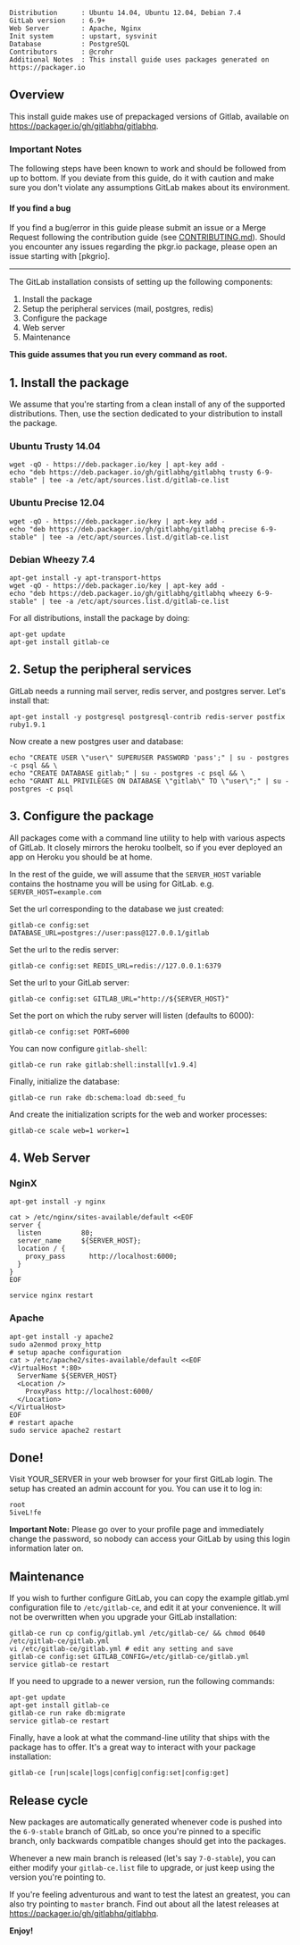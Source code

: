 ```
Distribution      : Ubuntu 14.04, Ubuntu 12.04, Debian 7.4
GitLab version    : 6.9+
Web Server        : Apache, Nginx
Init system       : upstart, sysvinit
Database          : PostgreSQL
Contributors      : @crohr
Additional Notes  : This install guide uses packages generated on https://packager.io
```

## Overview

This install guide makes use of prepackaged versions of Gitlab, available on <https://packager.io/gh/gitlabhq/gitlabhq>.

### Important Notes

The following steps have been known to work and should be followed from up to bottom.
If you deviate from this guide, do it with caution and make sure you don't violate
any assumptions GitLab makes about its environment.

#### If you find a bug

If you find a bug/error in this guide please submit an issue or a Merge Request
following the contribution guide (see [CONTRIBUTING.md](https://gitlab.com/gitlab-org/gitlab-recipes/blob/master/CONTRIBUTING.md)).
Should you encounter any issues regarding the pkgr.io package, please open an issue
starting with [pkgrio].

- - -

The GitLab installation consists of setting up the following components:

1. Install the package
1. Setup the peripheral services (mail, postgres, redis)
1. Configure the package
1. Web server
1. Maintenance

**This guide assumes that you run every command as root.**

## 1. Install the package

We assume that you're starting from a clean install of any of the supported distributions. Then, use the section dedicated to your distribution to install the package.

### Ubuntu Trusty 14.04

```shell
wget -qO - https://deb.packager.io/key | apt-key add -
echo "deb https://deb.packager.io/gh/gitlabhq/gitlabhq trusty 6-9-stable" | tee -a /etc/apt/sources.list.d/gitlab-ce.list
```

### Ubuntu Precise 12.04

```shell
wget -qO - https://deb.packager.io/key | apt-key add -
echo "deb https://deb.packager.io/gh/gitlabhq/gitlabhq precise 6-9-stable" | tee -a /etc/apt/sources.list.d/gitlab-ce.list
```

### Debian Wheezy 7.4

```shell
apt-get install -y apt-transport-https
wget -qO - https://deb.packager.io/key | apt-key add -
echo "deb https://deb.packager.io/gh/gitlabhq/gitlabhq wheezy 6-9-stable" | tee -a /etc/apt/sources.list.d/gitlab-ce.list
```

For all distributions, install the package by doing:

```shell
apt-get update
apt-get install gitlab-ce
```

## 2. Setup the peripheral services

GitLab needs a running mail server, redis server, and postgres server. Let's install that:

```shell
apt-get install -y postgresql postgresql-contrib redis-server postfix ruby1.9.1
```

Now create a new postgres user and database:

```shell
echo "CREATE USER \"user\" SUPERUSER PASSWORD 'pass';" | su - postgres -c psql && \
echo "CREATE DATABASE gitlab;" | su - postgres -c psql && \
echo "GRANT ALL PRIVILEGES ON DATABASE \"gitlab\" TO \"user\";" | su - postgres -c psql
```

## 3. Configure the package

All packages come with a command line utility to help with various aspects of GitLab. It closely mirrors the heroku toolbelt, so if you ever deployed an app on Heroku you should be at home.

In the rest of the guide, we will assume that the `SERVER_HOST` variable contains the hostname you will be using for GitLab. e.g. `SERVER_HOST=example.com`

Set the url corresponding to the database we just created:

    gitlab-ce config:set DATABASE_URL=postgres://user:pass@127.0.0.1/gitlab

Set the url to the redis server:

    gitlab-ce config:set REDIS_URL=redis://127.0.0.1:6379

Set the url to your GitLab server:

    gitlab-ce config:set GITLAB_URL="http://${SERVER_HOST}"

Set the port on which the ruby server will listen (defaults to 6000):

    gitlab-ce config:set PORT=6000

You can now configure `gitlab-shell`:

    gitlab-ce run rake gitlab:shell:install[v1.9.4]

Finally, initialize the database:

    gitlab-ce run rake db:schema:load db:seed_fu

And create the initialization scripts for the web and worker processes:

    gitlab-ce scale web=1 worker=1

## 4. Web Server

### NginX

```shell
apt-get install -y nginx

cat > /etc/nginx/sites-available/default <<EOF
server {
  listen          80;
  server_name     ${SERVER_HOST};
  location / {
    proxy_pass      http://localhost:6000;
  }
}
EOF

service nginx restart
```

### Apache

```shell
apt-get install -y apache2
sudo a2enmod proxy_http
# setup apache configuration
cat > /etc/apache2/sites-available/default <<EOF
<VirtualHost *:80>
  ServerName ${SERVER_HOST}
  <Location />
    ProxyPass http://localhost:6000/
  </Location>
</VirtualHost>
EOF
# restart apache
sudo service apache2 restart
```

## Done!

Visit YOUR_SERVER in your web browser for your first GitLab login.
The setup has created an admin account for you. You can use it to log in:

    root
    5iveL!fe

**Important Note:**
Please go over to your profile page and immediately change the password, so
nobody can access your GitLab by using this login information later on.

## Maintenance

If you wish to further configure GitLab, you can copy the example gitlab.yml configuration file to `/etc/gitlab-ce`, and edit it at your convenience. It will not be overwritten when you upgrade your GitLab installation:

    gitlab-ce run cp config/gitlab.yml /etc/gitlab-ce/ && chmod 0640 /etc/gitlab-ce/gitlab.yml
    vi /etc/gitlab-ce/gitlab.yml # edit any setting and save
    gitlab-ce config:set GITLAB_CONFIG=/etc/gitlab-ce/gitlab.yml
    service gitlab-ce restart

If you need to upgrade to a newer version, run the following commands:

    apt-get update
    apt-get install gitlab-ce
    gitlab-ce run rake db:migrate
    service gitlab-ce restart

Finally, have a look at what the command-line utility that ships with the package has to offer. It's a great way to interact with your package installation:

    gitlab-ce [run|scale|logs|config|config:set|config:get]

## Release cycle

New packages are automatically generated whenever code is pushed into the `6-9-stable` branch of GitLab, so once you're pinned to a specific branch, only backwards compatible changes should get into the packages. 

Whenever a new main branch is released (let's say `7-0-stable`), you can either modify your `gitlab-ce.list` file to upgrade, or just keep using the version you're pointing to.

If you're feeling adventurous and want to test the latest an greatest, you can also try pointing to `master` branch. Find out about all the latest releases at <https://packager.io/gh/gitlabhq/gitlabhq>.

**Enjoy!**
